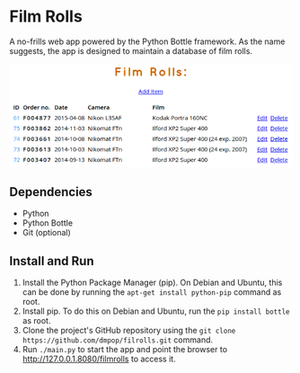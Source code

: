 # Film Rolls

A no-frills web app powered by the Python Bottle framework. As the name suggests, the app is designed to maintain a database of film rolls.

![](filmrolls.png)

## Dependencies

- Python
- Python Bottle
- Git (optional)

## Install and Run

1. Install the Python Package Manager (pip). On Debian and Ubuntu, this can be done by running the `apt-get install python-pip` command as root.
2. Install pip. To do this on Debian and Ubuntu, run the `pip install bottle` as root.
3. Clone the project's GitHub repository using the `git clone https://github.com/dmpop/filrolls.git` command.
4. Run `./main.py` to start the app and point the browser to http://127.0.0.1.8080/filmrolls to access it.
